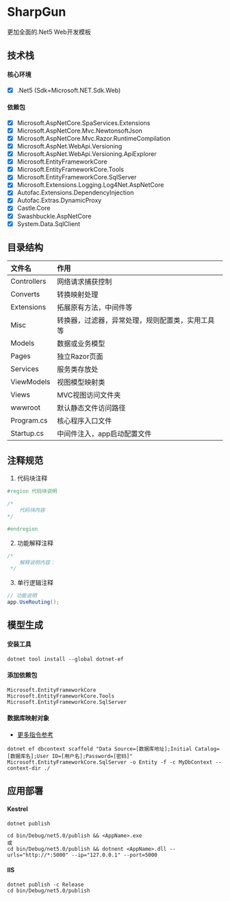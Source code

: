 ﻿# SharpGun

更加全面的.Net5 Web开发模板

## 技术栈

#### 核心环境

- [x] .Net5 (Sdk=Microsoft.NET.Sdk.Web)

#### 依赖包

- [X] Microsoft.AspNetCore.SpaServices.Extensions
- [X] Microsoft.AspNetCore.Mvc.NewtonsoftJson
- [X] Microsoft.AspNetCore.Mvc.Razor.RuntimeCompilation
- [X] Microsoft.AspNet.WebApi.Versioning
- [X] Microsoft.AspNet.WebApi.Versioning.ApiExplorer
- [X] Microsoft.EntityFrameworkCore
- [X] Microsoft.EntityFrameworkCore.Tools
- [X] Microsoft.EntityFrameworkCore.SqlServer
- [X] Microsoft.Extensions.Logging.Log4Net.AspNetCore
- [X] Autofac.Extensions.DependencyInjection
- [X] Autofac.Extras.DynamicProxy
- [X] Castle.Core
- [X] Swashbuckle.AspNetCore
- [X] System.Data.SqlClient

## 目录结构

|  文件名   | 作用  |
|  :----  | :----  |
| Controllers  | 网络请求捕获控制 |
| Converts  | 转换映射处理 |
| Extensions  | 拓展原有方法，中间件等 |
| Misc  | 转换器，过滤器，异常处理，规则配置类，实用工具等 |
| Models  | 数据或业务模型 |
| Pages  | 独立Razor页面 |
| Services  | 服务类存放处 |
| ViewModels  | 视图模型映射类 |
| Views  | MVC视图访问文件夹 |
| wwwroot  | 默认静态文件访问路径 |
| Program.cs  | 核心程序入口文件 |
| Startup.cs  | 中间件注入，app启动配置文件 |

## 注释规范

1. 代码块注释

```c#
#region 代码块说明

/*
    代码块内容
*/

#endregion
```

2. 功能解释注释

```c#
/*
    解释说明内容：
 */
```

3. 单行逻辑注释

```c#
// 功能说明
app.UseRouting();
```

## 模型生成

#### 安装工具

```
dotnet tool install --global dotnet-ef
```

#### 添加依赖包

```
Microsoft.EntityFrameworkCore
Microsoft.EntityFrameworkCore.Tools
Microsoft.EntityFrameworkCore.SqlServer
```

#### 数据库映射对象

- [更多指令参考](https://docs.microsoft.com/zh-cn/ef/core/cli/dotnet)

```
dotnet ef dbcontext scaffold "Data Source=[数据库地址];Initial Catalog=[数据库名];User ID=[用户名];Password=[密码]" Microsoft.EntityFrameworkCore.SqlServer -o Entity -f -c MyDbContext --context-dir ./
```

## 应用部署

#### Kestrel

```
dotnet publish

cd bin/Debug/net5.0/publish && <AppName>.exe
或
cd bin/Debug/net5.0/publish && dotnent <AppName>.dll --urls="http://*:5000" --ip="127.0.0.1" --port=5000
```

#### IIS

```
dotnet publish -c Release
cd bin/Debug/net5.0/publish
```
